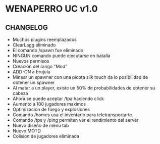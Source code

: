 # WENAPERRO UC v1.0

## CHANGELOG

- Muchos plugins reemplazados
- ClearLagg eliminado
- El comando /spawn fue eliminado
- NINGUN comando puede ejecutarse en batalla
- Nuevos permisos
- Creacion del rango "Mod"
- ADD-ON a brujula
- Minear un spawner con una picota silk touch da lo posibilidad de obtener un spawner
- Al matar a un player, existe un 50% de probabilidades de obtener su cabeza
- Ahora se puede aceptar /tpa haciendo click
- Aumento a 100 jugadores maximos
- Optimizacion de fuego y explosiones
- Comando /homes usa el inventario para teletransportarte
- Comando /tps y /ping permiten ver el rendimiento del server
- Nuevo diseño de menu tab
- Nuevo MOTD
- Colision de jugadores eliminada
